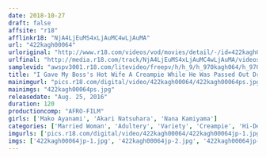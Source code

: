 ```yaml
---
date: 2018-10-27
draft: false
affsite: "r18"
afflinkr18: "NjA4LjEuMS4xLjAuMC4wLjAuMA"
url: "422kagh00064"
urloriginal: "http://www.r18.com/videos/vod/movies/detail/-/id=422kagh00064"
urlfinal: "http://media.r18.com/track/NjA4LjEuMS4xLjAuMC4wLjAuMA/videos/vod/movies/detail/-/id=422kagh00064"
samplevid: "awspv3001.r18.com/litevideo/freepv/h/h_9/h_970kagh064/h_970kagh064_dmb_w.mp4"
title: "I Gave My Boss's Hot Wife A Creampie While He Was Passed Out Drunk Right Next To us"
mainimgurl: "pics.r18.com/digital/video/422kagh00064/422kagh00064ps.jpg"
mainimgs: "422kagh00064ps.jpg"
releasedate: "Aug. 25, 2016"
duration: 120
productioncomp: "AFRO-FILM"
girls: ['Mako Ayanami', 'Akari Natsuhara', 'Nana Kamiyama']
categories: ['Married Woman', 'Adultery', 'Variety', 'Creampie', 'Hi-Def']
imgurls: ['pics.r18.com/digital/video/422kagh00064/422kagh00064jp-1.jpg', 'pics.r18.com/digital/video/422kagh00064/422kagh00064jp-2.jpg', 'pics.r18.com/digital/video/422kagh00064/422kagh00064jp-3.jpg', 'pics.r18.com/digital/video/422kagh00064/422kagh00064jp-4.jpg', 'pics.r18.com/digital/video/422kagh00064/422kagh00064jp-5.jpg', 'pics.r18.com/digital/video/422kagh00064/422kagh00064jp-6.jpg', 'pics.r18.com/digital/video/422kagh00064/422kagh00064jp-7.jpg', 'pics.r18.com/digital/video/422kagh00064/422kagh00064jp-8.jpg', 'pics.r18.com/digital/video/422kagh00064/422kagh00064jp-9.jpg', 'pics.r18.com/digital/video/422kagh00064/422kagh00064jp-10.jpg', 'pics.r18.com/digital/video/422kagh00064/422kagh00064jp-11.jpg', 'pics.r18.com/digital/video/422kagh00064/422kagh00064jp-12.jpg', 'pics.r18.com/digital/video/422kagh00064/422kagh00064jp-13.jpg', 'pics.r18.com/digital/video/422kagh00064/422kagh00064jp-14.jpg', 'pics.r18.com/digital/video/422kagh00064/422kagh00064jp-15.jpg', 'pics.r18.com/digital/video/422kagh00064/422kagh00064jp-16.jpg', 'pics.r18.com/digital/video/422kagh00064/422kagh00064jp-17.jpg', 'pics.r18.com/digital/video/422kagh00064/422kagh00064jp-18.jpg', 'pics.r18.com/digital/video/422kagh00064/422kagh00064jp-19.jpg', 'pics.r18.com/digital/video/422kagh00064/422kagh00064jp-20.jpg']
imgs: ['422kagh00064jp-1.jpg', '422kagh00064jp-2.jpg', '422kagh00064jp-3.jpg', '422kagh00064jp-4.jpg', '422kagh00064jp-5.jpg', '422kagh00064jp-6.jpg', '422kagh00064jp-7.jpg', '422kagh00064jp-8.jpg', '422kagh00064jp-9.jpg', '422kagh00064jp-10.jpg', '422kagh00064jp-11.jpg', '422kagh00064jp-12.jpg', '422kagh00064jp-13.jpg', '422kagh00064jp-14.jpg', '422kagh00064jp-15.jpg', '422kagh00064jp-16.jpg', '422kagh00064jp-17.jpg', '422kagh00064jp-18.jpg', '422kagh00064jp-19.jpg', '422kagh00064jp-20.jpg']
---
```

